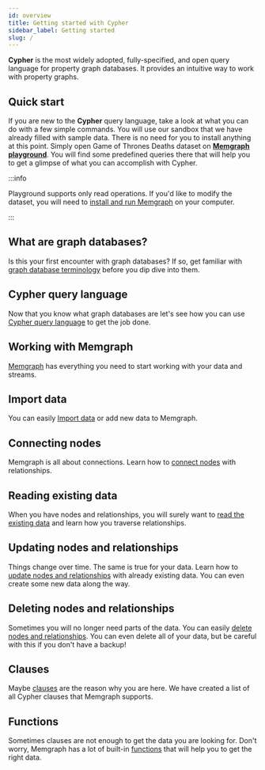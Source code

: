 ```yaml
---
id: overview
title: Getting started with Cypher
sidebar_label: Getting started
slug: /
---
```


**Cypher** is the most widely adopted, fully-specified, and open query language
for property graph databases. It provides an intuitive way to work with property
graphs.

## Quick start

If you are new to the **Cypher** query language, take a look at what you can do
with a few simple commands. You will use our sandbox that we have already filled
with sample data. There is no need for you to install anything at this point.
Simply open Game of Thrones Deaths dataset on [**Memgraph
playground**](https://playground.memgraph.com/sandbox/game-of-thrones-deaths).
You will find some predefined queries there that will help you to get a glimpse
of what you can accomplish with Cypher.

:::info

Playground supports only read operations. If you'd like to modify the dataset,
you will need to [install and run Memgraph](../memgraph/installation) on your
computer.

:::

## What are graph databases?

Is this your first encounter with graph databases? If so, get familiar with
[graph database terminology](graph-databases.md) before you dip dive into them.

## Cypher query language

Now that you know what graph databases are let's see how you can use [Cypher
query language](cypher-query-language.md) to get the job done.

## Working with Memgraph

[Memgraph](working-with-memgraph.md) has everything you need to start working
with your data and streams.

## Import data

You can easily [Import data](import-data.md) or add new data to Memgraph.

## Connecting nodes

Memgraph is all about connections. Learn how to [connect
nodes](connecting-nodes.md) with relationships.

## Reading existing data

When you have nodes and relationships, you will surely want to [read the
existing data](reading-existing-data.md) and learn how you traverse
relationships.

## Updating nodes and relationships

Things change over time. The same is true for your data. Learn how to [update
nodes and relationships](updating-nodes-and-relationships.md) with already
existing data. You can even create some new data along the way.

## Deleting nodes and relationships

Sometimes you will no longer need parts of the data. You can easily [delete nodes
and relationships](deleting-nodes-and-relationships.md). You can even delete all
of your data, but be careful with this if you don't have a backup!

## Clauses

Maybe [clauses](clauses/clauses.md) are the reason why you are here. We have
created a list of all Cypher clauses that Memgraph supports.

## Functions

Sometimes clauses are not enough to get the data you are looking for. Don't
worry, Memgraph has a lot of built-in [functions](functions.md) that will help
you to get the right data.

